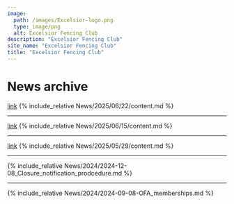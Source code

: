 ```yaml
---
image:
  path: /images/Excelsior-logo.png
  type: image/png
  alt: Excelsior Fencing Club
description: "Excelsior Fencing Club"
site_name: "Excelsior Fencing Club"
title: "Excelsior Fencing Club"
---
```


# News archive

[link](News/2025/06/22/)
{% include_relative News/2025/06/22/content.md %}

---

[link](News/2025/06/15/)
{% include_relative News/2025/06/15/content.md %}

---

[link](News/2025/05/19/)
{% include_relative News/2025/05/29/content.md %}

---

{% include_relative News/2024/2024-12-08_Closure_notification_prodcedure.md %}

---

{% include_relative News/2024/2024-09-08-OFA_memberships.md %}
